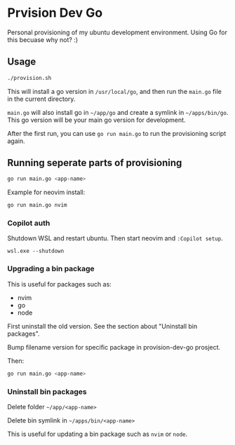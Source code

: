 # Prvision Dev Go
Personal provisioning of my ubuntu development environment. Using Go for this becuase why not? :)

## Usage
```bash
./provision.sh
```

This will install a go version in `/usr/local/go`, and then run the `main.go` file in the current directory.

`main.go` will also install go in `~/app/go` and create a symlink in `~/apps/bin/go`. This go version will be your main go version for development.

After the first run, you can use `go run main.go` to run the provisioning script again.

## Running seperate parts of provisioning
```bash
go run main.go <app-name>
```

Example for neovim install:
```bash
go run main.go nvim
```


### Copilot auth
Shutdown WSL and restart ubuntu. Then start neovim and `:Copilot setup`.
```command
wsl.exe --shutdown
```

### Upgrading a bin package
This is useful for packages such as:
- nvim
- go
- node

First uninstall the old version. See the section about "Uninstall bin packages".

Bump filename version for specific package in provision-dev-go prosject.

Then:
```bash
go run main.go <app-name>
```


### Uninstall bin packages
Delete folder `~/app/<app-name>`

Delete bin symlink in `~/apps/bin/<app-name>`

This is useful for updating a bin package such as `nvim` or `node`.
